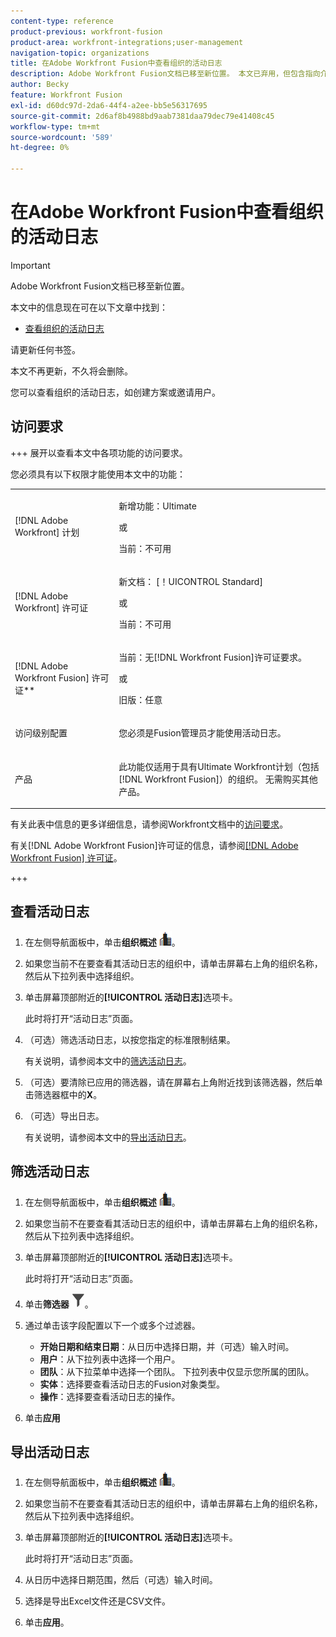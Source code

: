 ```yaml
---
content-type: reference
product-previous: workfront-fusion
product-area: workfront-integrations;user-management
navigation-topic: organizations
title: 在Adobe Workfront Fusion中查看组织的活动日志
description: Adobe Workfront Fusion文档已移至新位置。 本文已弃用，但包含指向介绍此功能的新文章的链接。
author: Becky
feature: Workfront Fusion
exl-id: d60dc97d-2da6-44f4-a2ee-bb5e56317695
source-git-commit: 2d6af8b4988bd9aab7381daa79dec79e41408c45
workflow-type: tm+mt
source-wordcount: '589'
ht-degree: 0%

---
```


# 在Adobe Workfront Fusion中查看组织的活动日志

>[!IMPORTANT]
>
>Adobe Workfront Fusion文档已移至新位置。
>
>本文中的信息现在可在以下文章中找到：
>
>* [查看组织的活动日志](https://experienceleague.adobe.com/docs/workfront-fusion/using/set-up-and-manage-fusion/set-up-and-manage-orgs-and-teams/set-up-orgs-teams-and-users/view-activity-logs-for-an-org.html)
>
>请更新任何书签。
>
>本文不再更新，不久将会删除。

<!--Move to new repo-->

您可以查看组织的活动日志，如创建方案或邀请用户。

## 访问要求

+++ 展开以查看本文中各项功能的访问要求。

您必须具有以下权限才能使用本文中的功能：

<table style="table-layout:auto">
 <col> 
 <col> 
 <tbody> 
  <tr> 
   <td role="rowheader">[!DNL Adobe Workfront] 计划</td>
   <td> <p>新增功能：Ultimate</p> <p>或</p> <p>当前：不可用</p></td> 
  </tr> 
  <tr data-mc-conditions=""> 
   <td role="rowheader">[!DNL Adobe Workfront] 许可证</td> 
   <td> <p>新文档： [！UICONTROL Standard]</p><p>或</p><p>当前：不可用</p> </td> 
  </tr> 
  <tr> 
   <td role="rowheader">[!DNL Adobe Workfront Fusion] 许可证**</td> 
   <td>
   <p>当前：无[!DNL Workfront Fusion]许可证要求。</p>
   <p>或</p>
   <p>旧版：任意 </p>
   </td> 
  </tr> 
   <tr> 
   <td role="rowheader">访问级别配置</td> 
   <td> <p>您必须是Fusion管理员才能使用活动日志。</p></td> 
  </tr> 
  <tr> 
   <td role="rowheader">产品</td> 
   <td>
   <p>此功能仅适用于具有Ultimate Workfront计划（包括[!DNL Workfront Fusion]）的组织。 无需购买其他产品。</p>
   </td> 
  </tr>
 </tbody> 
</table>

有关此表中信息的更多详细信息，请参阅Workfront文档中的[访问要求](/help/quicksilver/administration-and-setup/add-users/access-levels-and-object-permissions/access-level-requirements-in-documentation.md)。

有关[!DNL Adobe Workfront Fusion]许可证的信息，请参阅[[!DNL Adobe Workfront Fusion] 许可证](../../workfront-fusion/get-started/license-automation-vs-integration.md)。

+++



## 查看活动日志

1. 在左侧导航面板中，单击&#x200B;**组织概述** ![组织概述图标](assets/org-overview-icon.png)。
1. 如果您当前不在要查看其活动日志的组织中，请单击屏幕右上角的组织名称，然后从下拉列表中选择组织。
1. 单击屏幕顶部附近的&#x200B;**[!UICONTROL 活动日志]**&#x200B;选项卡。

   此时将打开“活动日志”页面。
1. （可选）筛选活动日志，以按您指定的标准限制结果。

   有关说明，请参阅本文中的[筛选活动日志](#filter-the-activity-logs)。
1. （可选）要清除已应用的筛选器，请在屏幕右上角附近找到该筛选器，然后单击筛选器框中的&#x200B;**X**。
1. （可选）导出日志。

   有关说明，请参阅本文中的[导出活动日志](#export-the-activity-logs)。


## 筛选活动日志

1. 在左侧导航面板中，单击&#x200B;**组织概述** ![组织概述图标](assets/org-overview-icon.png)。
1. 如果您当前不在要查看其活动日志的组织中，请单击屏幕右上角的组织名称，然后从下拉列表中选择组织。
1. 单击屏幕顶部附近的&#x200B;**[!UICONTROL 活动日志]**&#x200B;选项卡。

   此时将打开“活动日志”页面。
1. 单击&#x200B;**筛选器** ![筛选器图标](assets/filter-activity-log.png)。
1. 通过单击该字段配置以下一个或多个过滤器。

   * **开始日期和结束日期**：从日历中选择日期，并（可选）输入时间。
   * **用户**：从下拉列表中选择一个用户。
   * **团队**：从下拉菜单中选择一个团队。 下拉列表中仅显示您所属的团队。
   * **实体**：选择要查看活动日志的Fusion对象类型。
   * **操作**：选择要查看活动日志的操作。

1. 单击&#x200B;**应用**

## 导出活动日志

1. 在左侧导航面板中，单击&#x200B;**组织概述** ![组织概述图标](assets/org-overview-icon.png)。
1. 如果您当前不在要查看其活动日志的组织中，请单击屏幕右上角的组织名称，然后从下拉列表中选择组织。
1. 单击屏幕顶部附近的&#x200B;**[!UICONTROL 活动日志]**&#x200B;选项卡。

   此时将打开“活动日志”页面。
1. 从日历中选择日期范围，然后（可选）输入时间。
1. 选择是导出Excel文件还是CSV文件。
1. 单击&#x200B;**应用**。

